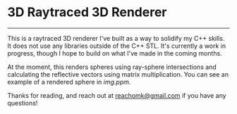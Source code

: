 # 3D Raytraced 3D Renderer
---

This is a raytraced 3D renderer I've built as a way to solidify my C++ skills. It does not use any libraries outside of the C++ STL. It's currently a work in progress, though I hope to build on what I've made in the coming months.

At the moment, this renders spheres using ray-sphere intersections and calculating the reflective vectors using matrix multiplication. You can see an example of a rendered sphere in *img.ppm.*

Thanks for reading, and reach out at reachomk@gmail.com if you have any questions!